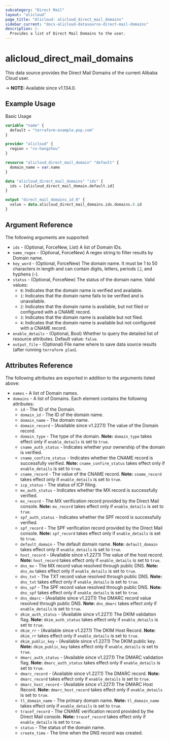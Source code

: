 ```yaml
---
subcategory: "Direct Mail"
layout: "alicloud"
page_title: "Alicloud: alicloud_direct_mail_domains"
sidebar_current: "docs-alicloud-datasource-direct-mail-domains"
description: |-
  Provides a list of Direct Mail Domains to the user.
---
```


# alicloud_direct_mail_domains

This data source provides the Direct Mail Domains of the current Alibaba Cloud user.

-> **NOTE:** Available since v1.134.0.

## Example Usage

Basic Usage

```terraform
variable "name" {
  default = "terraform-example.pop.com"
}

provider "alicloud" {
  region = "cn-hangzhou"
}

resource "alicloud_direct_mail_domain" "default" {
  domain_name = var.name
}

data "alicloud_direct_mail_domains" "ids" {
  ids = [alicloud_direct_mail_domain.default.id]
}

output "direct_mail_domains_id_0" {
  value = data.alicloud_direct_mail_domains.ids.domains.0.id
}
```

## Argument Reference

The following arguments are supported:

* `ids` - (Optional, ForceNew, List) A list of Domain IDs.
* `name_regex` - (Optional, ForceNew) A regex string to filter results by Domain name.
* `key_word` - (Optional, ForceNew) The domain name. It must be 1 to 50 characters in length and can contain digits, letters, periods (.), and hyphens (-).
* `status` - (Optional, ForceNew) The status of the domain name. Valid values:
  - `0`: Indicates that the domain name is verified and available.
  - `1`: Indicates that the domain name fails to be verified and is unavailable.
  - `2`: Indicates that the domain name is available, but not filed or configured with a CNAME record.
  - `3`: Indicates that the domain name is available but not filed.
  - `4`: Indicates that the domain name is available but not configured with a CNAME record.
* `enable_details` - (Optional, Bool) Whether to query the detailed list of resource attributes. Default value: `false`.
* `output_file` - (Optional) File name where to save data source results (after running `terraform plan`).

## Attributes Reference

The following attributes are exported in addition to the arguments listed above:

* `names` - A list of Domain names.
* `domains` - A list of Domains. Each element contains the following attributes:
  * `id` - The ID of the Domain.
  * `domain_id` - The ID of the domain name.
  * `domain_name` - The domain name.
  * `domain_record` - (Available since v1.227.1) The value of the Domain record.
  * `domain_type` - The type of the domain. **Note:** `domain_type` takes effect only if `enable_details` is set to `true`.
  * `cname_auth_status` - Indicates whether your ownership of the domain is verified.
  * `cname_confirm_status` - Indicates whether the CNAME record is successfully verified. **Note:** `cname_confirm_status` takes effect only if `enable_details` is set to `true`.
  * `cname_record` - The value of the CNAME record. **Note:** `cname_record` takes effect only if `enable_details` is set to `true`.
  * `icp_status` - The status of ICP filing.
  * `mx_auth_status` - Indicates whether the MX record is successfully verified.
  * `mx_record` - The MX verification record provided by the Direct Mail console. **Note:** `mx_record` takes effect only if `enable_details` is set to `true`.
  * `spf_auth_status` - Indicates whether the SPF record is successfully verified.
  * `spf_record` - The SPF verification record provided by the Direct Mail console. **Note:** `spf_record` takes effect only if `enable_details` is set to `true`.
  * `default_domain` - The default domain name. **Note:** `default_domain` takes effect only if `enable_details` is set to `true`.
  * `host_record` - (Available since v1.227.1) The value of the host record. **Note:** `host_record` takes effect only if `enable_details` is set to `true`.
  * `dns_mx` - The MX record value resolved through public DNS. **Note:** `dns_mx` takes effect only if `enable_details` is set to `true`.
  * `dns_txt` - The TXT record value resolved through public DNS. **Note:** `dns_txt` takes effect only if `enable_details` is set to `true`.
  * `dns_spf` - The SPF record value resolved through public DNS. **Note:** `dns_spf` takes effect only if `enable_details` is set to `true`.
  * `dns_dmarc` - (Available since v1.227.1) The DMARC record value resolved through public DNS. **Note:** `dns_dmarc` takes effect only if `enable_details` is set to `true`.
  * `dkim_auth_status` - (Available since v1.227.1) The DKIM validation flag. **Note:** `dkim_auth_status` takes effect only if `enable_details` is set to `true`.
  * `dkim_rr` - (Available since v1.227.1) The DKIM Host Record. **Note:** `dkim_rr` takes effect only if `enable_details` is set to `true`.
  * `dkim_public_key` - (Available since v1.227.1) The DKIM public key. **Note:** `dkim_public_key` takes effect only if `enable_details` is set to `true`.
  * `dmarc_auth_status` - (Available since v1.227.1) The DMARC validation flag. **Note:** `dmarc_auth_status` takes effect only if `enable_details` is set to `true`.
  * `dmarc_record` - (Available since v1.227.1) The DMARC record. **Note:** `dmarc_record` takes effect only if `enable_details` is set to `true`.
  * `dmarc_host_record` - (Available since v1.227.1) The DMARC Host Record. **Note:** `dmarc_host_record` takes effect only if `enable_details` is set to `true`.
  * `tl_domain_name` - The primary domain name. **Note:** `tl_domain_name` takes effect only if `enable_details` is set to `true`.
  * `tracef_record` - The CNAME verification record provided by the Direct Mail console. **Note:** `tracef_record` takes effect only if `enable_details` is set to `true`.
  * `status` - The status of the domain name.
  * `create_time` - The time when the DNS record was created.

